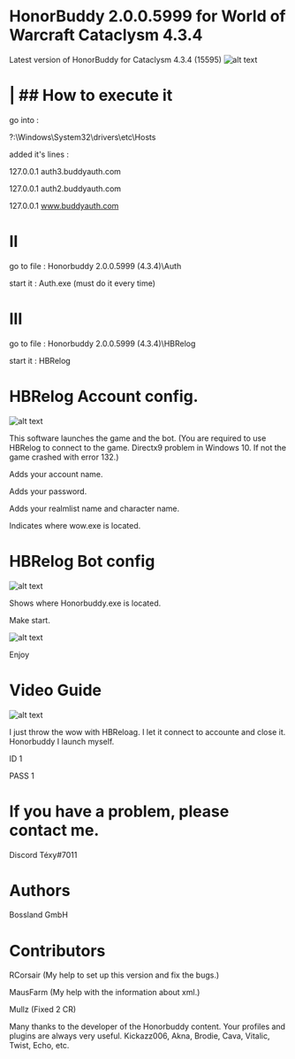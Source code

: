 # HonorBuddy 2.0.0.5999 for World of Warcraft Cataclysm 4.3.4
Latest version of HonorBuddy for Cataclysm 4.3.4 (15595)
![alt text](https://i.ibb.co/brmGbbC/2.png)

# | ## How to execute it 

go into :

?:\Windows\System32\drivers\etc\Hosts

added it's lines :

127.0.0.1 auth3.buddyauth.com

127.0.0.1 auth2.buddyauth.com

127.0.0.1 www.buddyauth.com

# II
go to file : Honorbuddy 2.0.0.5999 (4.3.4)\Auth

start it : Auth.exe (must do it every time)

# III
go to file : Honorbuddy 2.0.0.5999 (4.3.4)\HBRelog

start it : HBRelog 
# HBRelog Account config.
![alt text](https://i.ibb.co/zQgt7Bc/1.png)

This software launches the game and the bot.  (You are required to use HBRelog to connect to the game. Directx9 problem in Windows 10. If not the game crashed with error 132.)

Adds your account name. 

Adds your password.

Adds your realmlist name and character name.

Indicates where wow.exe is located.
# HBRelog Bot config
![alt text](https://i.ibb.co/YQxJwrv/2.png)

Shows where Honorbuddy.exe is located.

Make start.

![alt text](https://i.ibb.co/6sG7NRk/3.png)

Enjoy

# Video Guide 
![alt text](https://youtu.be/TKCltTK67Xg)




I just throw the wow with HBReloag. I let it connect to accounte and close it. Honorbuddy I launch myself.

ID 1

PASS 1

# If you have a problem, please contact me.
Discord Téxy#7011

# Authors
Bossland GmbH

# Contributors
RCorsair (My help to set up this version and fix the bugs.)

MausFarm (My help with the information about xml.)

Mullz (Fixed 2 CR)

Many thanks to the developer of the Honorbuddy content. Your profiles and plugins are always very useful.
Kickazz006, Akna, Brodie, Cava, Vitalic, Twist, Echo, etc.